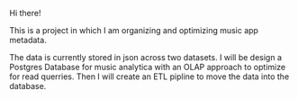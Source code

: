 Hi there!

This is a project in which I am organizing and optimizing music app metadata.

The data is currently stored in json across two datasets.
I will be design a Postgres Database for music analytica with an OLAP approach to optimize for read querries.
Then I will create an ETL pipline to move the data into the database.
